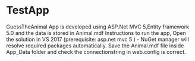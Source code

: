 # TestApp
GuessTheAnimal App is developed using ASP.Net MVC 5,Entity framework 5.0 and the data is stored in Animal.mdf
Instructions to run the app,
Open the solution in VS 2017 (prerequisite: asp.net mvc 5 ) - NuGet manager will resolve required packages automatically.
Save the Animal.mdf file inside App_Data folder and check the connectionstring in web.config is correct.
